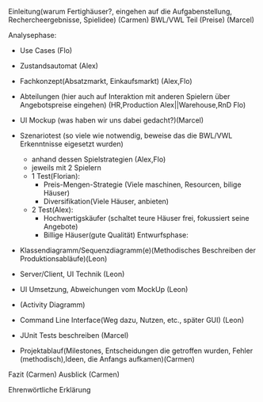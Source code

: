 Einleitung(warum Fertighäuser?, eingehen auf die Aufgabenstellung, Rechercheergebnisse, Spielidee) (Carmen)
BWL/VWL Teil (Preise) (Marcel) 

Analysephase:
* Use Cases (Flo)
* Zustandsautomat (Alex)

* Fachkonzept(Absatzmarkt, Einkaufsmarkt) (Alex,Flo)
* Abteilungen (hier auch auf Interaktion mit anderen Spielern über Angebotspreise eingehen)
(HR,Production Alex||Warehouse,RnD Flo)
* UI Mockup (was haben wir uns dabei gedacht?)(Marcel)
* Szenariotest (so viele wie notwendig, beweise das die BWL/VWL Erkenntnisse eigesetzt wurden)
	* anhand dessen Spielstrategien (Alex,Flo)
	* jeweils mit 2 Spielern
	* 1 Test(Florian):
		* Preis-Mengen-Strategie (Viele maschinen, Resourcen, bilige Häuser)
		* Diversifikation(Viele Häuser, anbieten)
	* 2 Test(Alex):
		* Hochwertigskäufer (schaltet teure Häuser frei, fokussiert seine Angebote)
		* Billige Häuser(gute Qualität)
Entwurfsphase:
* Klassendiagramm/Sequenzdiagramm(e)(Methodisches Beschreiben der Produktionsabläufe)(Leon)
* Server/Client, UI Technik (Leon)
* UI Umsetzung, Abweichungen vom MockUp (Leon)
* (Activity Diagramm)
* Command Line Interface(Weg dazu, Nutzen, etc., später GUI) (Leon)
* JUnit Tests beschreiben (Marcel)
* Projektablauf(Milestones, Entscheidungen die getroffen wurden, Fehler (methodisch),Ideen, die Anfangs aufkamen)(Carmen)
	
Fazit (Carmen)
Ausblick (Carmen)

Ehrenwörtliche Erklärung
